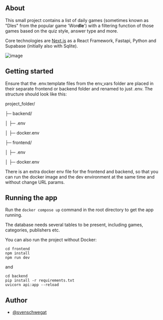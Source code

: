 ## About 
This small project contains a list of daily games (sometimes known as "Dles" from the popular game 'Wor**dle**') with a filtering function of those games based on the quiz style, answer type and more.

Core technologies are [Next.js](https://nextjs.org/) as a React Framework, Fastapi, Python and Supabase (initially also with Sqlite).

![image](https://github.com/user-attachments/assets/773d000c-07db-42c1-a67d-cad9708fa14d)

## Getting started
Ensure that the .env.template files from the env_vars folder are placed in their separate frontend or backend folder and renamed to just .env.
The structure should look like this:

project_folder/

 ├─ backend/
 
 │  ├─ .env

 │  ├─ docker.env
 
 ├─ frontend/
 
 │  ├─ .env
 
 │  ├─ docker.env

There is an extra docker env file for the frontend and backend, so that you can run the docker image and the dev environment at the same time and without change URL params.

## Running the app
Run the ```docker compose up``` command in the root directory to get the app running.

The database needs several tables to be present, including games, categories, publishers etc.

You can also run the project without Docker:
```
cd frontend
npm install
npm run dev
```
and 
```
cd backend
pip install -r requirements.txt
uvicorn api:app --reload
```

## Author
- [@svenschwegat](https://www.github.com/svenschwegat)
